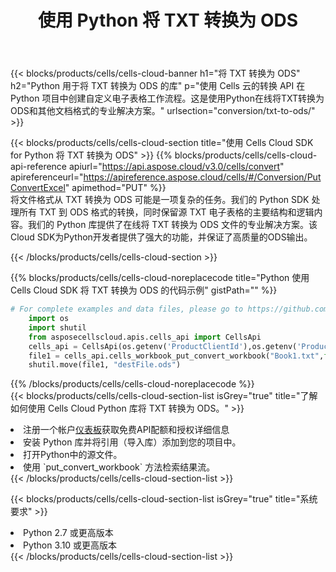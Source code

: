 ﻿---
title: 使用 Python 将 TXT 转换为 ODS
description: 利用Python的Aspose.Cells Cloud SDK将TXT格式文件转换为ODS格式文件。
kwords: Excel, Convert TXT to ODS, REST, Python
howto: How to convert TXT to ODS using Aspose.Cells Cloud Python library.
---
{{< blocks/products/cells/cells-cloud-banner h1="将 TXT 转换为 ODS" h2="Python 用于将 TXT 转换为 ODS 的库" p="使用 Cells 云的转换 API 在 Python 项目中创建自定义电子表格工作流程。这是使用Python在线将TXT转换为ODS和其他文档格式的专业解决方案。" urlsection="conversion/txt-to-ods/" >}}

{{< blocks/products/cells/cells-cloud-section title="使用 Cells Cloud SDK for Python 将 TXT 转换为 ODS" >}}
{{% blocks/products/cells/cells-cloud-api-reference apiurl="https://api.aspose.cloud/v3.0/cells/convert" apireferenceurl="https://apireference.aspose.cloud/cells/#/Conversion/PutConvertExcel" apimethod="PUT" %}}
<br/>
将文件格式从 TXT 转换为 ODS 可能是一项复杂的任务。我们的 Python SDK 处理所有 TXT 到 ODS 格式的转换，同时保留源 TXT 电子表格的主要结构和逻辑内容。我们的 Python 库提供了在线将 TXT 转换为 ODS 文件的专业解决方案。该Cloud SDK为Python开发者提供了强大的功能，并保证了高质量的ODS输出。

{{< /blocks/products/cells/cells-cloud-section >}}

{{% blocks/products/cells/cells-cloud-noreplacecode title="Python 使用 Cells Cloud SDK 将 TXT 转换为 ODS 的代码示例" gistPath="" %}}
 
```python
# For complete examples and data files, please go to https://github.com/aspose-cells-cloud/aspose-cells-cloud-python/
    import os
    import shutil
    from asposecellscloud.apis.cells_api import CellsApi
    cells_api = CellsApi(os.getenv('ProductClientId'),os.getenv('ProductClientSecret'))
    file1 = cells_api.cells_workbook_put_convert_workbook("Book1.txt",format="ods")
    shutil.move(file1, "destFile.ods")     
```
 
{{% /blocks/products/cells/cells-cloud-noreplacecode %}}
<br/>
{{< blocks/products/cells/cells-cloud-section-list isGrey="true" title="了解如何使用 Cells Cloud Python 库将 TXT 转换为 ODS。" >}}
<li>注册一个帐户<a href="https://dashboard.aspose.cloud/">仪表板</a>获取免费API配额和授权详细信息</li>
<li>安装 Python 库并将引用（导入库）添加到您的项目中。</li>
<li>打开Python中的源文件。</li>
<li>使用 `put_convert_workbook` 方法检索结果流。</li>
{{< /blocks/products/cells/cells-cloud-section-list >}}

{{< blocks/products/cells/cells-cloud-section-list isGrey="true" title="系统要求" >}}
<li>Python 2.7 或更高版本</li>
<li>Python 3.10 或更高版本</li>
{{< /blocks/products/cells/cells-cloud-section-list >}}
